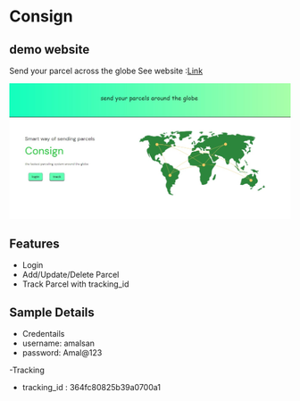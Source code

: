 # Consign
## demo website

Send your parcel across the globe 
See website :[Link](https://amal-san.github.io/consign)

![demo](https://raw.githubusercontent.com/amal-san/consign/main/consign-ui/src/assets/demo.jpg)

## Features
 - Login
 - Add/Update/Delete Parcel
 - Track Parcel with tracking_id

## Sample Details

 - Credentails
  - username: amalsan
  - password: Amal@123
  
 -Tracking
  - tracking_id : 364fc80825b39a0700a1
